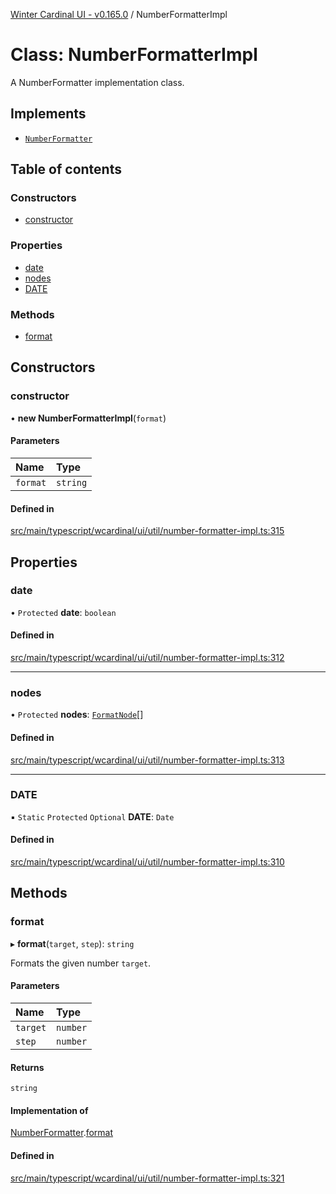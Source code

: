 [Winter Cardinal UI - v0.165.0](../index.md) / NumberFormatterImpl

# Class: NumberFormatterImpl

A NumberFormatter implementation class.

## Implements

- [`NumberFormatter`](../interfaces/NumberFormatter.md)

## Table of contents

### Constructors

- [constructor](NumberFormatterImpl.md#constructor)

### Properties

- [date](NumberFormatterImpl.md#date)
- [nodes](NumberFormatterImpl.md#nodes)
- [DATE](NumberFormatterImpl.md#date)

### Methods

- [format](NumberFormatterImpl.md#format)

## Constructors

### constructor

• **new NumberFormatterImpl**(`format`)

#### Parameters

| Name | Type |
| :------ | :------ |
| `format` | `string` |

#### Defined in

[src/main/typescript/wcardinal/ui/util/number-formatter-impl.ts:315](https://github.com/winter-cardinal/winter-cardinal-ui/blob/v0.165.0/src/main/typescript/wcardinal/ui/util/number-formatter-impl.ts#L315)

## Properties

### date

• `Protected` **date**: `boolean`

#### Defined in

[src/main/typescript/wcardinal/ui/util/number-formatter-impl.ts:312](https://github.com/winter-cardinal/winter-cardinal-ui/blob/v0.165.0/src/main/typescript/wcardinal/ui/util/number-formatter-impl.ts#L312)

___

### nodes

• `Protected` **nodes**: [`FormatNode`](../interfaces/FormatNode.md)[]

#### Defined in

[src/main/typescript/wcardinal/ui/util/number-formatter-impl.ts:313](https://github.com/winter-cardinal/winter-cardinal-ui/blob/v0.165.0/src/main/typescript/wcardinal/ui/util/number-formatter-impl.ts#L313)

___

### DATE

▪ `Static` `Protected` `Optional` **DATE**: `Date`

#### Defined in

[src/main/typescript/wcardinal/ui/util/number-formatter-impl.ts:310](https://github.com/winter-cardinal/winter-cardinal-ui/blob/v0.165.0/src/main/typescript/wcardinal/ui/util/number-formatter-impl.ts#L310)

## Methods

### format

▸ **format**(`target`, `step`): `string`

Formats the given number `target`.

#### Parameters

| Name | Type |
| :------ | :------ |
| `target` | `number` |
| `step` | `number` |

#### Returns

`string`

#### Implementation of

[NumberFormatter](../interfaces/NumberFormatter.md).[format](../interfaces/NumberFormatter.md#format)

#### Defined in

[src/main/typescript/wcardinal/ui/util/number-formatter-impl.ts:321](https://github.com/winter-cardinal/winter-cardinal-ui/blob/v0.165.0/src/main/typescript/wcardinal/ui/util/number-formatter-impl.ts#L321)
